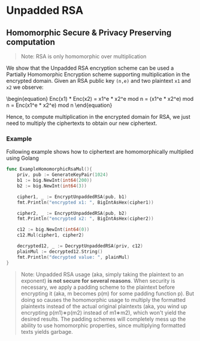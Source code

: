 #  Unpadded RSA
## Homomorphic Secure & Privacy Preserving computation

> Note: RSA is only homomorphic over multiplication

We show that the Unpadded RSA encryption scheme can be used a Partially Homomorphic Encryption scheme supporting multiplication in the encrypted domain.
Given an RSA public key `(n,e)` and two plaintext `x1` and `x2` we observe:

\begin{equation}
Enc(x1) * Enc(x2) = x1^e * x2^e mod n
                  = (x1^e * x2^e) mod n
                  = Enc(x1^e * x2^e) mod n
\end{equation}

Hence, to compute multiplication in the encrypted domain for RSA, we just need to multiply the ciphertexts to obtain our new ciphertext.

### Example

Following example shows how to ciphertext are homomorphically multiplied using Golang

```go
func ExampleHomomorphicRsaMul(){
	priv, pub := GenerateKeyPair(1024)
	b1 := big.NewInt(int64(200))
	b2 := big.NewInt(int64(3))

	cipher1, _ := EncryptUnpaddedRSA(pub, b1)
	fmt.Println("encrypted x1: ", BigIntAsHex(cipher1))

	cipher2, _ := EncryptUnpaddedRSA(pub, b2)
	fmt.Println("encrypted x2: ", BigIntAsHex(cipher2))

	c12 := big.NewInt(int64(0))
	c12.Mul(cipher1, cipher2)

	decrypted12, _ := DecryptUnpaddedRSA(priv, c12)
	plainMul := decrypted12.String()
	fmt.Println("decrypted value: ", plainMul)
}
```

> Note: Unpadded RSA usage (aka, simply taking the plaintext to an exponent) **is not secure for several reasons**. When security is necessary, we apply a padding scheme to the plaintext before encrypting it (aka, m becomes p(m) for some padding function p). But doing so causes the homomorphic usage to multiply the formatted plaintexts instead of the actual original plaintexts (aka, you wind up encrypting p(m1)∗p(m2) instead of m1∗m2), which won't yield the desired results. The padding schemes will completely mess up the ability to use homomorphic properties, since multiplying formatted texts yields garbage.